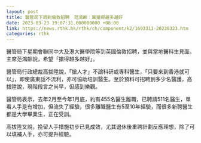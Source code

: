 ```yaml
---
layout: post
title: 醫管局下周到倫敦招聘　范鴻齡︰冀搶得越多越好
date: 2023-03-23 19:07:31.000000000 +08:00
link: https://news.rthk.hk/rthk/ch/component/k2/1693311-20230323.htm
categories: rthk
---
```


醫管局下星期會聯同中大及港大醫學院等到英國倫敦招聘，並與當地醫科生見面。主席范鴻齡說，希望「搶得越多越好」。

醫管局行政總裁高拔陞說，「搶人才」不論科研或專科醫生，「只要來到香港就可以」，即使廣東話不流利，亦可協助培訓醫生。至於預料可招聘到多少名醫護，高拔陞說，現階段言之尚早，但感到樂觀。

醫管局表示，去年2月至今年1月底，約有455名醫生離職，已聘請511名醫生，單看人手是有增加，但流失了經驗，很多離職醫生有5至10年經驗，而很多新聘醫生都是大學畢業生，正在受訓。

高拔陞又說，挽留人手措施初步已見成效，尤其退休後重聘計劃反應理想，除了可以填補人手，亦可提升經驗。
